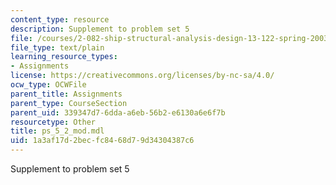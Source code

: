```yaml
---
content_type: resource
description: Supplement to problem set 5
file: /courses/2-082-ship-structural-analysis-design-13-122-spring-2003/1a3af17d2becfc8468d79d34304387c6_ps_5_2_mod.mdl
file_type: text/plain
learning_resource_types:
- Assignments
license: https://creativecommons.org/licenses/by-nc-sa/4.0/
ocw_type: OCWFile
parent_title: Assignments
parent_type: CourseSection
parent_uid: 339347d7-6dda-a6eb-56b2-e6130a6e6f7b
resourcetype: Other
title: ps_5_2_mod.mdl
uid: 1a3af17d-2bec-fc84-68d7-9d34304387c6
---
```

Supplement to problem set 5